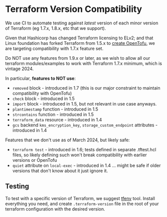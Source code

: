 # Terraform Version Compatibility

We use CI to automate testing against *latest* version of each minor version of Terraform
(eg 1.7.x, 1.8.x, etc that we support).

Given that Hashicorp has changed Terraform licensing to ELv2; and that Linux foundation has forked
Terraform from 1.5.x to [create OpenTofu](https://opentofu.org/blog/the-opentofu-fork-is-now-available/),
we are targeting compatibility with 1.7.x feature set.

Do NOT use any features from 1.9.x or later, as we wish to allow all our terraform modules/examples
to work with Terraform 1.7.x minimum, which is vintage 2024.

In particular, **features to NOT use**:
  - `removed` block - introduced in 1.7 (this is our major constraint to maintain compatibility with OpenTofu)
  - `check` block - introduced in 1.5
  - `import` block - introduced in 1.5, but not relevant in use case anyways.
  - `plantimestamp` function - introduced in 1.5
  - `strcontains` function - introduced in 1.5
  - `terraform_data` resource - introduced in 1.4
  - `gcs` backend `kms_encryption_key`, `storage_custom_endpoint` attributes - introduced in 1.4


Features that we don't use as of March 2024, but likely safe:
  - `terraform test` - introduced in 1.6; tests defined in separate .tftest.hcl files, so likely
     defining such won't break compatibility with earlier versions or OpenTofu
  - `quiet` attribute on `local-exec` - introduced in 1.4 ... might be safe if older versions that
    don't know about it just ignore it.


## Testing

To test with a specific version of Terraform, we suggest [tfenv](https://github.com/tfutils/tfenv)
tool. Install everything you need, and create `.terraform-version` file in the root of your
terraform configuration with the desired version.


